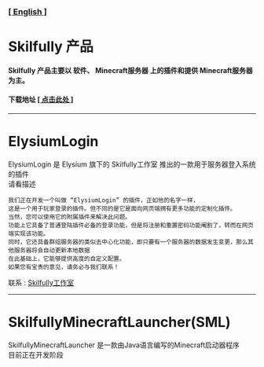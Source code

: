 ### [[ English ]](README_EN.md)
##
# Skilfully 产品
#### Skilfully 产品主要以 软件、 Minecraft服务器 上的插件和提供 Minecraft服务器 为主。
#### 下载地址 [[ 点击此处 ]](Releases)
---
# ElysiumLogin
ElysiumLogin 是 Elysium 旗下的 Skilfully工作室 推出的一款用于服务器登入系统的插件 \
请看描述
```
我们正在开发一个叫做 “ElysiumLogin” 的插件，正如他的名字一样，
这是一个用于玩家登录的插件。但不同的是它是面向网页端拥有更多功能的定制化插件。
当然，您可以使用它的附属插件来解决此问题。
功能上它具备了普通登陆插件必备的登录功能，但是将注册和重置密码功能阉割了，转而在网页端实现该功能。
同时，它还具备群组服务器的类似去中心化功能，即只要有一个服务器的数据发生变更，那么其他服务器将会自动更新本地数据
在此基础上，它能够提供高度的自定义配置。
如果您有宝贵的意见，请务必与我们联系！
```
联系 : [Skilfully工作室](./Skilfully/Contact.md)

---
# SkilfullyMinecraftLauncher(SML)
SkilfullyMinecraftLauncher 是一款由Java语言编写的Minecraft启动器程序 \
目前正在开发阶段
